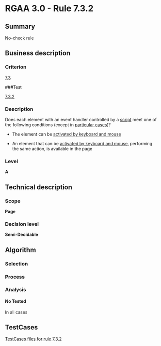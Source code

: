 # RGAA 3.0 -  Rule 7.3.2

## Summary

No-check rule

## Business description

### Criterion

[7.3](http://asqatasun.github.io/RGAA--3.0--EN/RGAA3.0_Criteria_English_version_v1.html#crit-7-3)

###Test

[7.3.2](http://asqatasun.github.io/RGAA--3.0--EN/RGAA3.0_Criteria_English_version_v1.html#test-7-3-2)

### Description
Does each element with an
    event handler controlled by a <a href="http://asqatasun.github.io/RGAA--3.0--EN/RGAA3.0_Glossary_English_version_v1.html#mScript">script</a>
    meet one of the following conditions (except
    in <a title="Particular cases for criterion 7.3" href="http://asqatasun.github.io/RGAA--3.0--EN/RGAA3.0_Particular_cases_English_version_v1.html#cpCrit7-3">particular cases</a>)?
    <ul><li> The element can be <a href="http://asqatasun.github.io/RGAA--3.0--EN/RGAA3.0_Glossary_English_version_v1.html#mAAClavierSouris">activated
    by keyboard and mouse</a></li>
  <li> An element that can be <a href="http://asqatasun.github.io/RGAA--3.0--EN/RGAA3.0_Glossary_English_version_v1.html#mAAClavierSouris">activated
    by keyboard and mouse</a>, performing the
   same action, is available in the page</li>
    </ul> 


### Level

**A**

## Technical description

### Scope

**Page**

### Decision level

**Semi-Decidable**

## Algorithm

### Selection

### Process

### Analysis

#### No Tested 

In all cases




##  TestCases 

[TestCases files for rule 7.3.2](https://gitlab.com/asqatasun/Asqatasun/-/tree/master/rules/rules-rgaa3.0/src/test/resources/testcases/rgaa30/Rgaa30Rule070302/) 


